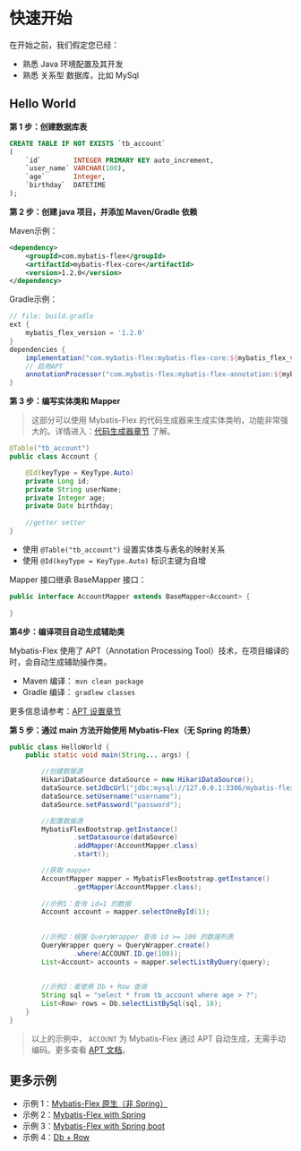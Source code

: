 # 快速开始

在开始之前，我们假定您已经：

- 熟悉 Java 环境配置及其开发
- 熟悉 关系型 数据库，比如 MySql

## Hello World

**第 1 步：创建数据库表**

```sql
CREATE TABLE IF NOT EXISTS `tb_account`
(
    `id`        INTEGER PRIMARY KEY auto_increment,
    `user_name` VARCHAR(100),
    `age`       Integer,
    `birthday`  DATETIME
);
```

**第 2 步：创建 java 项目，并添加 Maven/Gradle 依赖**

Maven示例：

```xml
<dependency>
    <groupId>com.mybatis-flex</groupId>
    <artifactId>mybatis-flex-core</artifactId>
    <version>1.2.0</version>
</dependency>
```

Gradle示例：

```groovy
// file: build.gradle
ext {
    mybatis_flex_version = '1.2.0'
}
dependencies {
    implementation("com.mybatis-flex:mybatis-flex-core:${mybatis_flex_version}")
    // 启用APT
    annotationProcessor("com.mybatis-flex:mybatis-flex-annotation:${mybatis_flex_version}")
}
```

**第 3 步：编写实体类和 Mapper**

> 这部分可以使用 Mybatis-Flex 的代码生成器来生成实体类哟，功能非常强大的。详情进入：[代码生成器章节](../others/codegen.md) 了解。

```java
@Table("tb_account")
public class Account {

    @Id(keyType = KeyType.Auto)
    private Long id;
    private String userName;
    private Integer age;
    private Date birthday;
    
    //getter setter
}
```
- 使用 `@Table("tb_account")` 设置实体类与表名的映射关系
- 使用 `@Id(keyType = KeyType.Auto)` 标识主键为自增

Mapper 接口继承 BaseMapper 接口：
```java
public interface AccountMapper extends BaseMapper<Account> {
    
}
```

**第4步：编译项目自动生成辅助类**

Mybatis-Flex 使用了 APT（Annotation Processing Tool）技术，在项目编译的时，会自动生成辅助操作类。

- Maven 编译： `mvn clean package`
- Gradle 编译： `gradlew classes`



更多信息请参考：[APT 设置章节](../others/apt.md)



**第 5 步：通过 main 方法开始使用 Mybatis-Flex（无 Spring 的场景）**

```java
public class HelloWorld {
    public static void main(String... args) {

        //创建数据源
        HikariDataSource dataSource = new HikariDataSource();
        dataSource.setJdbcUrl("jdbc:mysql://127.0.0.1:3306/mybatis-flex");
        dataSource.setUsername("username");
        dataSource.setPassword("password");

        //配置数据源
        MybatisFlexBootstrap.getInstance()
                .setDatasource(dataSource)
                .addMapper(AccountMapper.class)
                .start();

        //获取 mapper
        AccountMapper mapper = MybatisFlexBootstrap.getInstance()
                .getMapper(AccountMapper.class);
        
        //示例1：查询 id=1 的数据
        Account account = mapper.selectOneById(1);
        
        
        //示例2：根据 QueryWrapper 查询 id >= 100 的数据列表
        QueryWrapper query = QueryWrapper.create()
                .where(ACCOUNT.ID.ge(100));
        List<Account> accounts = mapper.selectListByQuery(query);
        
        
        //示例3：者使用 Db + Row 查询
        String sql = "select * from tb_account where age > ?";
        List<Row> rows = Db.selectListBySql(sql, 18);
    }
}
```

> 以上的示例中， `ACCOUNT` 为 Mybatis-Flex 通过 APT 自动生成，无需手动编码。更多查看 [APT 文档](./apt)。


## 更多示例

- 示例 1：[Mybatis-Flex 原生（非 Spring）](https://gitee.com/mybatis-flex/mybatis-flex/tree/main/mybatis-flex-test/mybatis-flex-native-test)
- 示例 2：[Mybatis-Flex with Spring](https://gitee.com/mybatis-flex/mybatis-flex/tree/main/mybatis-flex-test/mybatis-flex-spring-test)
- 示例 3：[Mybatis-Flex with Spring boot](https://gitee.com/mybatis-flex/mybatis-flex/tree/main/mybatis-flex-test/mybatis-flex-spring-boot-test)
- 示例 4：[Db + Row](https://gitee.com/mybatis-flex/mybatis-flex/blob/main/mybatis-flex-test/mybatis-flex-native-test/src/main/java/com/mybatisflex/test/DbTestStarter.java)